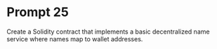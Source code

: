 # Prompt 25
Create a Solidity contract that implements a basic decentralized name service where names map to wallet addresses.